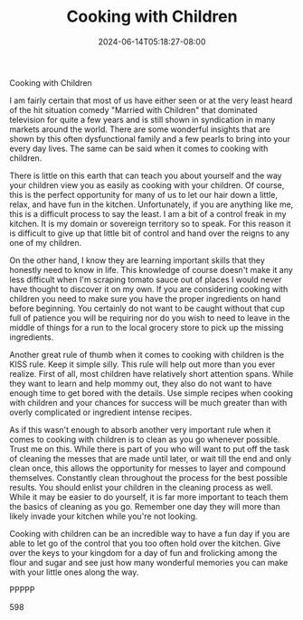 ﻿---
title: "Cooking with Children"
date: 2024-06-14T05:18:27-08:00
description: "TXT Tips for Web Success"
featured_image: "/images/TXT.jpg"
tags: ["TXT"]
---

Cooking with Children

I am fairly certain that most of us have either seen or at the very least heard of the hit situation comedy "Married with Children" that dominated television for quite a few years and is still shown in syndication in many markets around the world. There are some wonderful insights that are shown by this often dysfunctional family and a few pearls to bring into your every day lives. The same can be said when it comes to cooking with children.

There is little on this earth that can teach you about yourself and the way your children view you as easily as cooking with your children. Of course, this is the perfect opportunity for many of us to let our hair down a little, relax, and have fun in the kitchen. Unfortunately, if you are anything like me, this is a difficult process to say the least. I am a bit of a control freak in my kitchen. It is my domain or sovereign territory so to speak. For this reason it is difficult to give up that little bit of control and hand over the reigns to any one of my children.

On the other hand, I know they are learning important skills that they honestly need to know in life. This knowledge of course doesn't make it any less difficult when I'm scraping tomato sauce out of places I would never have thought to discover it on my own. If you are considering cooking with children you need to make sure you have the proper ingredients on hand before beginning. You certainly do not want to be caught without that cup full of patience you will be requiring nor do you wish to need to leave in the middle of things for a run to the local grocery store to pick up the missing ingredients. 

Another great rule of thumb when it comes to cooking with children is the KISS rule. Keep it simple silly. This rule will help out more than you ever realize. First of all, most children have relatively short attention spans. While they want to learn and help mommy out, they also do not want to have enough time to get bored with the details. Use simple recipes when cooking with children and your chances for success will be much greater than with overly complicated or ingredient intense recipes. 

As if this wasn't enough to absorb another very important rule when it comes to cooking with children is to clean as you go whenever possible. Trust me on this. While there is part of you who will want to put off the task of cleaning the messes that are made until later, or wait till the end and only clean once, this allows the opportunity for messes to layer and compound themselves. Constantly clean throughout the process for the best possible results. You should enlist your children in the cleaning process as well. While it may be easier to do yourself, it is far more important to teach them the basics of cleaning as you go. Remember one day they will more than likely invade your kitchen while you're not looking.

Cooking with children can be an incredible way to have a fun day if you are able to let go of the control that you too often hold over the kitchen. Give over the keys to your kingdom for a day of fun and frolicking among the flour and sugar and see just how many wonderful memories you can make with your little ones along the way. 

PPPPP

598

